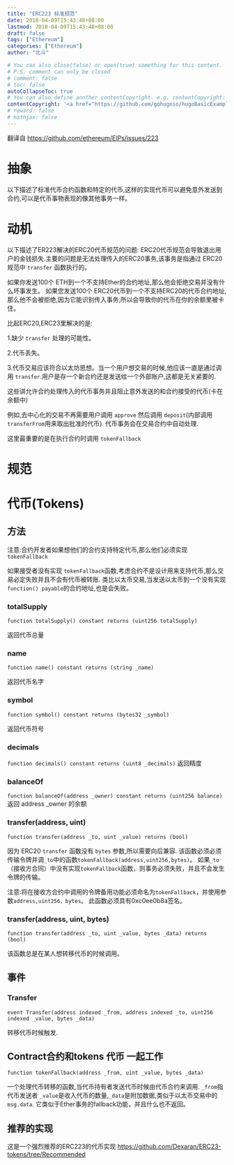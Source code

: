 ```yaml
---
title: "ERC223 标准规范"
date: 2018-04-09T15:43:48+08:00
lastmod: 2018-04-09T15:43:48+08:00
draft: false
tags: ["Ethereum"]
categories: ["Ethereum"]
author: "北斗"

# You can also close(false) or open(true) something for this content.
# P.S. comment can only be closed
# comment: false
# toc: false
autoCollapseToc: true
# You can also define another contentCopyright. e.g. contentCopyright: "This is another copyright."
contentCopyright: '<a href="https://github.com/gohugoio/hugoBasicExample" rel="noopener" target="_blank">See origin</a>'
# reward: false
# mathjax: false
---
```


翻译自 https://github.com/ethereum/EIPs/issues/223
# 抽象
以下描述了标准代币合约函数和特定的代币,这样的实现代币可以避免意外发送到合约,可以是代币事物表现的像其他事务一样。
# 动机
以下描述了ER223解决的ERC20代币规范的问题:
ERC20代币规范会导致退出用户的金钱损失.主要的问题是无法处理传入的ERC20事务,该事务是指通过 ERC20规范中 `transfer` 函数执行的。

如果你发送100个 ETH到一个不支持Ether的合约地址,那么他会拒绝交易并没有什么坏事发生。
如果您发送100个 ERC20代币到一个不支持ERC20的代币合约地址,那么他不会被拒绝,因为它能识别传入事务,所以会导致你的代币在你的余额里被卡住。

比起ERC20,ERC23里解决的是:

1.缺少 `transfer` 处理的可能性。

2.代币丢失。

3.代币交易应该符合以太坊思想。当一个用户想交易的时候,他应该一直是通过调用 `transfer`.用户是存一个新合约还是发送给一个外部账户,这都是无关紧要的.

这些讲允许合约处理传入的代币事务并且阻止意外发送的和合约接受的代币(卡在余额中)

例如,去中心化的交易不再需要用户调用 `approve` 然后调用 `deposit`(内部调用 `transferFrom`用来取出批准的代币). 代币事务会在交易合约中自动处理.

这里最重要的是在执行合约时调用 `tokenFallback`

# 规范
# 代币(Tokens)
## 方法
注意:合约开发者如果想他们的合约支持特定代币,那么他们必须实现`tokenFallback`

如果接受者没有实现 `tokenFallback`函数,考虑合约不是设计用来支持代币,那么交易必定失败并且不会有代币被转账.
类比以太币交易,当发送以太币到一个没有实现 `function() payable`的合约地址,也是会失败。

### totalSupply

`function totalSupply() constant returns (uint256 totalSupply)`

返回代币总量

### name

`function name() constant returns (string _name)`

返回代币名字

### symbol

`function symbol() constant returns (bytes32 _symbol)`

返回代币符号

### decimals

`function decimals() constant returns (uint8 _decimals)`
返回精度


### balanceOf
`function balanceOf(address _owner) constant returns (uint256 balance)`
返回 address _owner 的余额

### transfer(address, uint)

`function transfer(address _to, uint _value) returns (bool)`

因为 ERC20 `transfer` 函数没有 `bytes` 参数,所以需要向后兼容.
该函数必须必须传输令牌并调`_to`中的函数`tokenFallback(address,uint256,bytes)`。
如果`_to`（接收方合同）中没有实现`tokenFallback`函数，则事务必须失败，并且不会发生令牌的传输。

注意:将在接收方合约中调用的令牌备用功能必须命名为`tokenFallback`，并使用参数`address,uint256，bytes`。 此函数必须具有0xc0ee0b8a签名。

### transfer(address, uint, bytes)

`function transfer(address _to, uint _value, bytes _data) returns (bool)`

该函数总是在某人想转移代币的时候调用。

## 事件
### Transfer

`event Transfer(address indexed _from, address indexed _to, uint256 indexed _value, bytes _data)`

转移代币时候触发.

## Contract合约和tokens 代币 一起工作

`function tokenFallback(address _from, uint _value, bytes _data)`

一个处理代币转移的函数,当代币持有者发送代币时候由代币合约来调用.
`_from`指代币发送者 `_value`是收入代币的数量,`_data`是附加数据,类似于以太币交易中的`msg.data`.
它类似于Ether事务的fallback功能，并且什么也不返回。

## 推荐的实现
这是一个强烈推荐的ERC223的代币实现 https://github.com/Dexaran/ERC23-tokens/tree/Recommended














